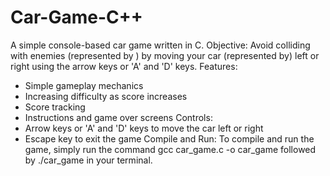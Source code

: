 # Car-Game-C++
A simple console-based car game written in C.
Objective:
Avoid colliding with enemies (represented by ) by moving your car (represented by) left or right using the arrow keys or 'A' and 'D' keys.
Features:
- Simple gameplay mechanics
- Increasing difficulty as score increases
- Score tracking
- Instructions and game over screens
Controls:
- Arrow keys or 'A' and 'D' keys to move the car left or right
- Escape key to exit the game
Compile and Run:
To compile and run the game, simply run the command gcc car_game.c -o car_game followed by ./car_game in your terminal.

